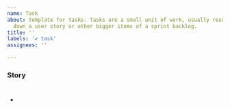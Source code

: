 ```yaml
---
name: Task
about: Template for tasks. Tasks are a small unit of work, usually resulting of breaking
  down a user story or other bigger items of a sprint backlog.
title: ''
labels: '✔ task'
assignees: ''

---
```


### Story
- #
<!-- Add the number of the associated story here -->
